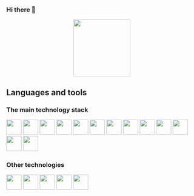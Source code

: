 ### Hi there 👋

<p align='center'>
   <a href="https://github-readme-stats.vercel.app/api?username=maksim25y&show_icons=true&count_private=true">
       <img height=150 src="https://github-readme-stats.vercel.app/api?username=maksim25y&show_icons=true&count_private=true"/></a>
</p>

## Languages and tools

### The main technology stack
<div>
   <img src="https://cdn.jsdelivr.net/gh/devicons/devicon/icons/java/java-original-wordmark.svg" wigth="40" height="40"/>
   <img src="https://cdn.jsdelivr.net/gh/devicons/devicon/icons/spring/spring-original-wordmark.svg" wigth="40" height="40"/>
   <img src="https://cdn.jsdelivr.net/gh/devicons/devicon/icons/intellij/intellij-original-wordmark.svg" wigth="40" height="40"/>
   <img src="https://cdn.jsdelivr.net/gh/devicons/devicon/icons/tomcat/tomcat-original-wordmark.svg" wigth="40" height="40"/>
   <img src="https://cdn.jsdelivr.net/gh/devicons/devicon/icons/apachekafka/apachekafka-original-wordmark.svg" wigth="40" height="40"/>
   <img src="https://cdn.jsdelivr.net/gh/devicons/devicon/icons/github/github-original-wordmark.svg" wigth="40" height="40"/>
   <img src="https://cdn.jsdelivr.net/gh/devicons/devicon/icons/grafana/grafana-original-wordmark.svg" wigth="40" height="40"/>
   <img src="https://cdn.jsdelivr.net/gh/devicons/devicon/icons/prometheus/prometheus-original-wordmark.svg" wigth="40" height="40"/>
   <img src="https://cdn.jsdelivr.net/gh/devicons/devicon/icons/docker/docker-original-wordmark.svg" wigth="40" height="40"/>
   <img src="https://cdn.jsdelivr.net/gh/devicons/devicon/icons/maven/maven-original-wordmark.svg" wigth="40" height="40"/>
   <img src="https://cdn.jsdelivr.net/gh/devicons/devicon/icons/git/git-original-wordmark.svg" wigth="40" height="40"/>
   <img src="https://cdn.jsdelivr.net/gh/devicons/devicon/icons/postgresql/postgresql-original-wordmark.svg" wigth="40" height="40"/>
   <img src="https://cdn.jsdelivr.net/gh/devicons/devicon/icons/hibernate/hibernate-original-wordmark.svg" wigth="40" height="40"/>
</div>

### Other technologies
<div>
   <img src="https://cdn.jsdelivr.net/gh/devicons/devicon/icons/csharp/csharp-original.svg" wigth="40" height="40"/>
   <img src="https://cdn.jsdelivr.net/gh/devicons/devicon/icons/javascript/javascript-original.svg" wigth="40" height="40"/>
   <img src="https://cdn.jsdelivr.net/gh/devicons/devicon/icons/bootstrap/bootstrap-original.svg" wigth="40" height="40"/>
   <img src="https://cdn.jsdelivr.net/gh/devicons/devicon/icons/css3/css3-original-wordmark.svg" wigth="40" height="40"/>
   <img src="https://cdn.jsdelivr.net/gh/devicons/devicon/icons/html5/html5-original-wordmark.svg" wigth="40" height="40"/>
</div>
